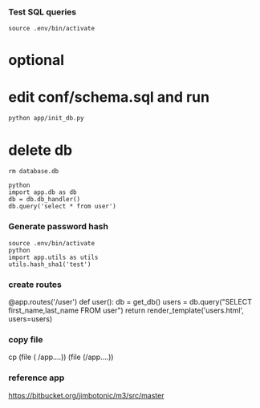 ### Test SQL queries
```
source .env/bin/activate
```
# optional
# edit conf/schema.sql and run

```
python app/init_db.py
```
# delete db

```
rm database.db

python
import app.db as db
db = db.db_handler()
db.query('select * from user')

```

### Generate password hash
```
source .env/bin/activate
python 
import app.utils as utils
utils.hash_sha1('test')

```
### create routes
@app.routes('/user')
def user():
db = get_db()
users = db.query("SELECT first_name,last_name FROM user")
return render_template('users.html', users=users)

### copy file
cp (file ( /app....)) (file (/app....))

### reference app
https://bitbucket.org/jimbotonic/m3/src/master

